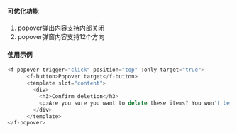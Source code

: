 #### 可优化功能
1. popover弹出内容支持内部关闭
2. popover弹窗内容支持12个方向

#### 使用示例

```js
<f-popover trigger="click" position="top" :only-target="true">
      <f-button>Popover target</f-button>
      <template slot="content">
        <div>
          <h3>Confirm deletion</h3>
          <p>Are you sure you want to delete these items? You won't be able to recover them.</p>
        </div>
      </template>
</f-popover>
```